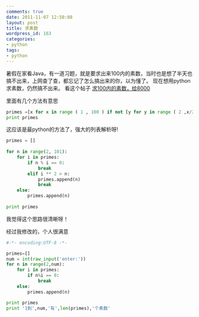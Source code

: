 ```yaml
---
comments: true
date: 2011-11-07 12:50:08
layout: post
title: 求素数
wordpress_id: 163
categories:
- python
tags:
- python
---
```


暑假在家看Java，有一道习题，就是要求出来100内的素数，当时也是想了半天也搞不出来，上网查了查，都忘记了怎么搞出来的你，以为懂了。
现在想用python求素数，仍然搞不出来。
看这个帖子
[求100内的素数，给8000](http://www.iteye.com/topic/996233)

里面有几个方法有意思

```python    
primes =[x for x in range ( 1 , 100 ) if not [y for y in range ( 2 ,x/2+1)   if x % y == 0 ]] 
print primes
```    


这应该是最python的方法了，强大的列表解析呀!


    
```python
primes = []  
  
for n in range(2, 101):  
    for i in primes:  
        if n % i == 0:  
            break  
        elif i ** 2 > n:  
            primes.append(n)  
            break  
    else:  
        primes.append(n)  
  
print primes
```    


我觉得这个思路很清晰呀！


经过我修改的，个人很满意

    
```python 
#-*- encoding:UTF-8 -*- 

primes=[]
num = int(raw_input('enter:'))
for n in range(2,num):
	for i in primes:
		if n%i == 0:
			break
	else:
		primes.append(n)

print primes
print '1到',num,'有',len(primes),'个素数'
```